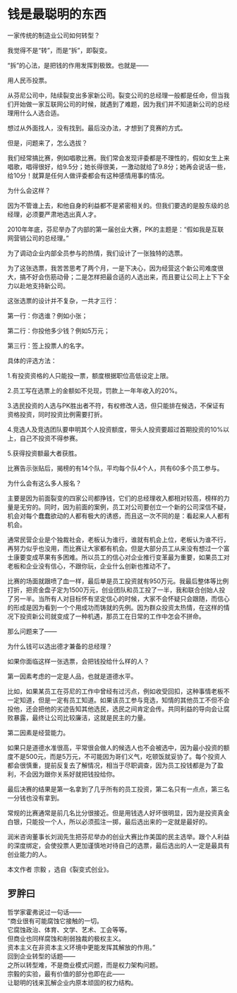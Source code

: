 # 钱是最聪明的东西

一家传统的制造业公司如何转型？

我觉得不是“转”，而是“拆”，即裂变。

“拆”的心法，是把钱的作用发挥到极致。也就是——

用人民币投票。

从芬尼公司中，陆续裂变出多家新公司。裂变公司的总经理一般都是任命，但当我们开始做一家互联网公司的时候，就遇到了难题，因为我们并不知道新公司的总经理用什么人选合适。

想过从外面找人，没有找到。最后没办法，才想到了竞赛的方式。

但是，问题来了，怎么选拔？

我们经常搞比赛，例如唱歌比赛。我们常会发现评委都是不理性的，假如女生上来唱歌，唱得很好，给9.5分；她长得很美，一激动就给了9.8分；她再会说话一些，给10分！就算是任何人做评委都会有这种感情用事的情况。

为什么会这样？

因为不管谁上去，和他自身的利益都不是紧密相关的。但我们要选的是股东级的总经理，必须要严肃地选出真人才。

2010年年底，芬尼举办了内部的第一届创业大赛，PK的主题是：“假如我是互联网营销公司的总经理。”

为了调动企业内部全员参与的热情，我们设计了一张独特的选票。

为了这张选票，我苦苦思考了两个月，一是下决心，因为经营这个新公司难度很大，搞不好会伤筋动骨；二是怎样把最合适的人选出来，而且要让公司上上下下全力以赴地支持新公司。

这张选票的设计并不复杂，一共才三行：

第一行：你选谁？例如小张；

第二行：你投他多少钱？例如5万元；

第三行：签上投票人的名字。

具体的评选方法：

1.有投资资格的人只能投一票，额度根据职位高低设定上限。

2.员工写在选票上的金额如不兑现，罚款上一年年收入的20%。

3.选民投资的人选与PK胜出者不符，有权修改人选，但只能排在候选，不保证有资格投资，同时投资比例需要打折。

4.竞选人及竞选团队要申明其个人投资额度，带头人投资要超过首期投资的10%以上，自己不投资不得参赛。

5.获得投资额最大者获胜。

比赛告示张贴后，揭榜的有14个队，平均每个队4个人，共有60多个员工参与。

为什么会有这么多人报名？

主要是因为前面裂变的四家公司都挣钱，它们的总经理收入都相对较高，榜样的力量是无穷的。同时，因为前面的案例，员工对公司要创立一个新的公司深信不疑，机会对每个蠢蠢欲动的人都有极大的诱惑，而且这一次不同的是：看起来人人都有机会。

通常民营企业是个独裁社会，老板认为谁行，谁就有机会上位，老板认为谁不行，再努力似乎也没用，而比赛让大家都有机会。但是大部分员工从来没有想过一个富士康要变成苹果有多困难。所以员工的信心对企业推行变革最为重要，如果员工对老板和企业没有信心，不跟你玩，企业什么创新也推动不了。

比赛的场面就跟喷了血一样，最后单是员工投资就有950万元。我最后整体等比例打折，把资金盘子定为1500万元，创业团队和员工投了一半，我和联合创始人投了另一半。当所有人对目标怀有坚定信心的时候，大家不会怀疑只会跟随，而信心的形成是因为看到一个个用成功而铸就的先例。因为群众投资太热情，在这样的情况下投资新公司就变成了一种机遇，那员工在日常的工作中怎会不拼命。

那么问题来了——

为什么钱可以选出德才兼备的总经理？

如果你面临这样一张选票，会把钱投给什么样的人？

第一因素考虑的一定是人品，也就是道德水平。

比如，如果某员工在芬尼的工作中曾经有过污点，例如收受回扣，这种事情老板不一定知道，但是一定有员工知道。如果该员工参与竞选，知情的其他员工不但不会投他，还会把他的劣迹告知其他选民，选民之间肯定会传。共同利益的导向会让腐败暴露，最终让公司比较廉洁，这就是民主的力量。

第二因素是经营能力。

如果只是道德水准很高，平常很会做人的候选人也不会被选中，因为最小投资的额度不是500元，而是5万元，不可能因为哥们义气，吃顿饭就妥协了。每个投资人都会很慎重，提前反复去了解情况，相当于尽职调查，因为员工投钱都是为了盈利，不会因为跟你关系好就把钱投给你。

最后决赛的结果是第一名拿到了几乎所有的员工投资，第二名只有一点点，第三名一分钱也没有拿到。

常规的比赛通常是前几名比分很接近。但是用钱选人好坏很明显，因为是投资真金白银，只能投一个人，所以必须孤注一掷，最后选出来的一定就是最好的。

润米咨询董事长刘润先生把芬尼举办的创业大赛比作美国的民主选举。跟个人利益的深度绑定，会使投票人更加谨慎地对待自己的选票，最后选出的人一定是最具有创业能力的人。

本文作者 宗毅 ，选自《裂变式创业》。

## 罗胖曰
 
哲学家霍弗说过一句话——  
“商业很有可能腐蚀它接触的一切。  
它腐蚀政治、体育、文学、艺术、工会等等。  
但商业也同样腐蚀和削弱独裁的极权主义。  
资本主义在非资本主义环境中更能发挥其解放的作用。”  
回到企业转型的话题——  
之所以转型难，不是商业模式问题，而是权力架构问题。  
宗毅的实验，最有价值的部分也即在此——  
让聪明的钱来瓦解企业内原本顽固的权力结构。